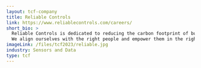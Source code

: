```yaml
---
layout: tcf-company
title: Reliable Controls
link: https://www.reliablecontrols.com/careers/
short_bio: >
  Reliable Controls is dedicated to reducing the carbon footprint of buildings around the world. Our team specializes in the design, development, and assembly of building automation controls and software programs.<br/><br/>
  We align ourselves with the right people and empower them in the right ways. An established company based in Victoria, BC, we nurture a strong culture of communication, trust, and collaboration. Embracing a work–life balance, promoting continuous learning, and celebrating our achievements are a few of the ways we show our enduring commitment to employees. Let’s combine our passions for building a greener future!
imageLink: /files/tcf2023/reliable.jpg
industry: Sensors and Data
type: tcf
---
```

